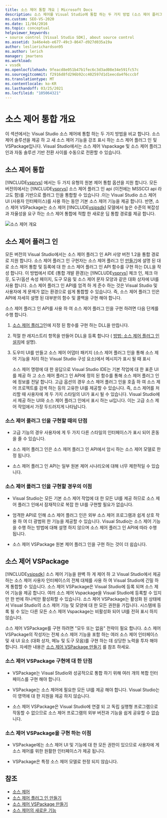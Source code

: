 ```yaml
---
title: 소스 제어 통합 개요 | Microsoft Docs
description: 소스 제어를 Visual Studio에 통합 하는 두 가지 방법 (소스 제어 플러그 인과 VSPackage) 간의 차이점에 대해 알아봅니다.
ms.custom: SEO-VS-2020
ms.date: 11/04/2016
ms.topic: conceptual
helpviewer_keywords:
- source control [Visual Studio SDK], about source control
ms.assetid: 3a46e4eb-e677-49c3-8647-d927d035a19a
author: leslierichardson95
ms.author: lerich
manager: jmartens
ms.workload:
- vssdk
ms.openlocfilehash: 9feacd8e051b47b1fec6c3d3ad08e34e591fc57c
ms.sourcegitcommit: f2916d8fd296b92cc402597d1d1eecda4f6cccbf
ms.translationtype: MT
ms.contentlocale: ko-KR
ms.lasthandoff: 03/25/2021
ms.locfileid: "105064321"
---
```

# <a name="source-control-integration-overview"></a>소스 제어 통합 개요
이 섹션에서는 Visual Studio 소스 제어에 통합 하는 두 가지 방법을 비교 합니다. 소스 제어 솔루션을 제공 하 고 새 소스 제어 기능을 강조 표시 하는 소스 제어 플러그 인 및 VSPackage입니다. Visual Studio에서는 소스 제어 Vspackage 및 소스 제어 플러그 인과 자동 솔루션 기반 전환 사이를 수동으로 전환할 수 있습니다.

## <a name="source-control-integration"></a>소스 제어 통합
 [!INCLUDE[vsprvs](../../code-quality/includes/vsprvs_md.md)] 에서는 두 가지 유형의 원본 제어 통합 옵션을 지원 합니다. 모든 버전의에서는 [!INCLUDE[vsprvs](../../code-quality/includes/vsprvs_md.md)] 소스 제어 플러그 인 api (이전에는 MSSCCI api 라고도 함)를 기반으로 플러그 인을 통합할 수 있습니다 .이는 Visual Studio 소스 제어 UI (사용자 인터페이스)를 사용 하는 동안 기본 소스 제어 기능을 제공 합니다. 반면, 소스 제어 VSPackage는 소스 제어 [!INCLUDE[vsipsdk](../../extensibility/includes/vsipsdk_md.md)] 모델에서 높은 수준의 복잡성과 자율성을 요구 하는 소스 제어 통합에 적합 한 새로운 딥 통합 경로를 제공 합니다.

 ![소스 제어 개요](../../extensibility/internals/media/sourcectnrloverview.gif "SourceCtnrlOverview")

## <a name="source-control-plug-in"></a>소스 제어 플러그 인
 모든 버전의 Visual Studio에서는 소스 제어 플러그 인 API 사양 버전 1.2을 통합 경로로 지원 합니다. 소스 제어 플러그 인 구현자는 소스 제어 플러그 인 [만들기](../../extensibility/internals/creating-a-source-control-plug-in.md)에 설명 된 대로 소스 제어 통합 및 등록에 대 한 소스 제어 플러그 인 API 함수를 구현 하는 DLL을 작성 합니다. 이 방법에서 IDE (통합 개발 환경)는 [!INCLUDE[vsprvs](../../code-quality/includes/vsprvs_md.md)] 체크 인, 체크 아웃, 도구/옵션 속성 페이지, 도구 모음 및 소스 제어 문자 모양과 같은 대화 상자에 UI를 사용 합니다. 소스 제어 플러그 인 API를 엄격 하 게 준수 하는 것은 Visual Studio 및 사용자에 게 문제가 없는 환경으로 쉽게 통합할 수 있습니다. 즉, 소스 제어 플러그 인은 API에 자세히 설명 된 대부분의 함수 및 콜백을 구현 해야 합니다.

 소스 제어 플러그 인 API를 사용 하 여 소스 제어 플러그 인을 구현 하려면 다음 단계를 수행 합니다.

1. [소스 제어 플러그](../../extensibility/source-control-plug-ins.md)인에 지정 된 함수를 구현 하는 DLL을 만듭니다.

2. 적절 한 레지스트리 항목을 만들어 DLL을 등록 합니다 ( [방법: 소스 제어 플러그 인 설치](../../extensibility/internals/how-to-install-a-source-control-plug-in.md)에 설명).

3. 도우미 UI를 만들고 소스 제어 어댑터 패키지 (소스 제어 플러그 인을 통해 소스 제어 기능을 처리 하는 Visual Studio 구성 요소)에서 메시지가 표시 될 때 표시

   소스 제어 명령에 대 한 응답으로 Visual Studio IDE는 기본 작업에 대 한 표준 UI를 제공 하 고 소스 제어 플러그 인 API에 정의 된 함수를 통해 소스 제어 플러그 인에 정보를 전달 합니다. 고급 옵션의 경우 소스 제어 플러그 인을 호출 하 여 소스 제어 프로젝트를 검색 하는 등의 고유한 UI를 제공할 수 있습니다. 즉, 소스 제어를 처리할 때 사용자에 게 두 가지 스타일의 UI가 표시 될 수 있습니다. Visual Studio에서 제공 하는 UI와 소스 제어 플러그 인에서 표시 하는 ui입니다. 이는 고급 소스 제어 작업에서 가장 두드러지게 나타납니다.

### <a name="drawbacks-to-implementing-a-source-control-plug-in"></a>소스 제어 플러그 인을 구현할 때의 단점

- 고급 기능의 경우 사용자에 게 두 가지 다른 스타일의 인터페이스가 표시 되어 혼동을 줄 수 있습니다.

- 소스 제어 플러그 인은 소스 제어 플러그 인 API에서 암시 하는 소스 제어 모델로 한정 됩니다.

- 소스 제어 플러그 인 API는 일부 원본 제어 시나리오에 대해 너무 제한적일 수 있습니다.

### <a name="advantages-to-implementing-a-source-control-plug-in"></a>소스 제어 플러그 인을 구현할 경우의 이점

- Visual Studio는 모든 기본 소스 제어 작업에 대 한 모든 UI를 제공 하므로 소스 제어 플러그 인에서 잠재적으로 복잡 한 UI를 구현할 필요가 없습니다.

- 엄격한 API로 인해 소스 제어 플러그 인은 외부 소스 제어 프로그램과 쉽게 상호 작용 하 여 더 광범위 한 기능을 제공할 수 있습니다. Visual Studio는 소스 제어 기능을 수행 하는 방법에 대해 설명 하지 않으며 소스 제어 플러그 인 API에 따라 수행 됩니다.

- 소스 제어 VSPackage 원본 제어 플러그 인을 구현 하는 것이 더 쉽습니다.

## <a name="source-control-vspackage"></a>소스 제어 VSPackage
 [!INCLUDE[vsipsdk](../../extensibility/includes/vsipsdk_md.md)] 소스 제어 기능을 완벽 하 게 제어 하 고 Visual Studio에서 제공 하는 소스 제어 사용자 인터페이스의 전체 대체를 사용 하 여 Visual Studio에 긴밀 하 게 통합할 수 있습니다. 소스 제어 VSPackage은 Visual Studio에 등록 되며 소스 제어 기능을 제공 합니다. 여러 소스 제어 Vspackage을 Visual Studio에 등록할 수 있지만 한 번에 하나씩만 활성화할 수 있습니다. 소스 제어 VSPackage는 활성화 된 상태에서 Visual Studio의 소스 제어 기능 및 모양에 대 한 모든 권한을 가집니다. 시스템에 등록 될 수 있는 다른 모든 소스 제어 Vspackage는 비활성화 되어 UI를 전혀 표시 하지 않습니다.

 소스 제어 VSPackage를 구현 하려면 "모두 또는 없음" 전략이 필요 합니다. 소스 제어 VSPackage의 작성자는 전체 소스 제어 기능을 포함 하는 여러 소스 제어 인터페이스 및 새 UI 요소 (대화 상자, 메뉴 및 도구 모음)를 구현 하는 데 상당한 노력을 투자 해야 합니다. 자세한 내용은 [소스 제어 VSPackage 만들기](../../extensibility/internals/creating-a-source-control-vspackage.md) 를 참조 하세요.

### <a name="drawbacks-to-implementing-a-source-control-vspackage"></a>소스 제어 VSPackage 구현에 대 한 단점

- VSPackage는 Visual Studio와 성공적으로 통합 하기 위해 여러 개의 복합 인터페이스를 구현 해야 합니다.

- VSPackage는 소스 제어에 필요한 모든 UI를 제공 해야 합니다. Visual Studio는이 영역에 대 한 지원을 제공 하지 않습니다.

- 소스 제어 VSPackage은 Visual Studio에 연결 되 고 독립 실행형 프로그램으로 작동할 수 없으므로 소스 제어 프로그램의 외부 버전과 기능을 쉽게 공유할 수 없습니다.

### <a name="advantages-to-implementing-a-source-control-vspackage"></a>소스 제어 VSPackage을 구현 하는 이점

- VSPackage에는 소스 제어 UI 및 기능에 대 한 모든 권한이 있으므로 사용자에 게 소스 제어를 위한 원활한 인터페이스가 제공 됩니다.

- VSPackage은 특정 소스 제어 모델로 한정 되지 않습니다.

## <a name="see-also"></a>참조
- [소스 제어](../../extensibility/internals/source-control.md)
- [소스 제어 플러그 인 만들기](../../extensibility/internals/creating-a-source-control-plug-in.md)
- [소스 제어 VSPackage 만들기](../../extensibility/internals/creating-a-source-control-vspackage.md)
- [소스 제어의 새로운 기능](../../extensibility/internals/what-s-new-in-source-control.md)
